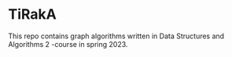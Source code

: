 # TiRakA
This repo contains graph algorithms written in Data Structures and Algorithms 2 -course in spring 2023.
